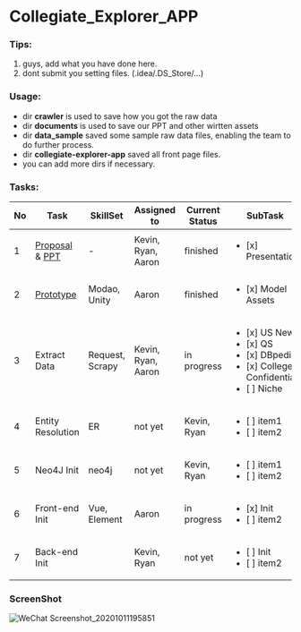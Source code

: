 # Collegiate_Explorer_APP

### Tips:
1. guys, add what you have done here.
2. dont submit you setting files. (.idea/.DS_Store/...)


### Usage:
- dir <b>crawler</b> is used to save how you got the raw data
- dir <b>documents</b> is used to save our PPT and other wirtten assets
- dir <b>data_sample</b> saved some sample raw data files, enabling the team to do further process.
- dir <b>collegiate-explorer-app</b> saved all front page files.
- you can add more dirs if necessary.


### Tasks:
| No|     Task       | SkillSet | Assigned to   | Current Status | SubTask | 
|---|----------------|---------------|---------------|----------------|-----------|
| 1 |[Proposal](https://github.com/Chit-Chaat/Collegiate_Explorer_APP/blob/main/documents/proposal.pdf) & [PPT](https://github.com/Chit-Chaat/Collegiate_Explorer_APP/blob/main/documents/proposal_ppt.pdf)  | -  | Kevin, Ryan, Aaron | finished|  <ul><li>[x] Presentation</li>
| 2 |[Prototype](https://modao.cc/app/PGbqNSPourjzgZo74MkyITYfuJwUVl4?simulator_type=device&sticky)   | Modao, Unity  | Aaron | finished |  <ul><li>[x] Model Assets</li>
| 3 |Extract Data | Request, Scrapy  | Kevin, Ryan, Aaron | in progress|  <ul><li>[x] US News</li><li>[x] QS</li><li>[x] DBpedia</li><li>[x] College Confidential</li><li>[ ] Niche</li></ul>
| 4 |Entity Resolution | ER  | not yet | Kevin, Ryan |  <ul><li>[ ] item1</li><li>[ ] item2</li></ul>
| 5 |Neo4J Init   | neo4j  | not yet | Kevin, Ryan |  <ul><li>[ ] item1</li><li>[ ] item2</li></ul>
| 6 |Front-end Init   | Vue, Element  | Aaron | in progress |  <ul><li>[x] Init</li><li>[ ] item2</li></ul>
| 7 |Back-end Init   |   | Kevin, Ryan | not yet |  <ul><li>[ ] Init</li><li>[ ] item2</li></ul>

### ScreenShot
![WeChat Screenshot_20201011195851](https://user-images.githubusercontent.com/24391143/95700627-5de6c100-0bfc-11eb-9cac-65c392357a17.png)
